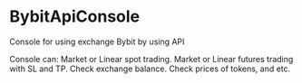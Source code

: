 # BybitApiConsole
Console for using exchange Bybit by using API

Console can:
  Market or Linear spot trading.
  Market or Linear futures trading with SL and TP.
  Check exchange balance.
  Check prices of tokens,
  and etc.
  
